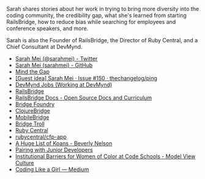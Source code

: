 Sarah shares stories about her work in trying to bring more diversity into the coding community, the credibility gap, what she's learned from starting RailsBridge, how to reduce bias while searching for employees and conference speakers, and more.

Sarah is also the Founder of RailsBridge, the Director of Ruby Central, and a Chief Consultant at DevMynd.

* [Sarah Mei (@sarahmei) - Twitter](https://twitter.com/sarahmei)
* [Sarah Mei (sarahmei) - GitHub](https://github.com/sarahmei)
* [Mind the Gap](https://devmynd.com/blog/2015-2-mind-the-gap)
* [[Guest idea] Sarah Mei · Issue #150 · thechangelog/ping](https://github.com/thechangelog/ping/issues/150)
* [DevMynd Jobs (Working at DevMynd)](https://www.devmynd.com/jobs)
* [RailsBridge](http://railsbridge.org/)
* [RailsBridge Docs - Open Source Docs and Curriculum](http://docs.railsbridge.org/docs/)
* [Bridge Foundry](http://bridgefoundry.org/)
* [ClojureBridge](http://www.clojurebridge.org/)
* [MobileBridge](https://github.com/mobilebridge)
* [Bridge Troll](https://www.bridgetroll.org/)
* [Ruby Central](http://rubycentral.org/)
* [rubycentral/cfp-app](https://github.com/rubycentral/cfp-app)
* [A Huge List of Koans - Beverly Nelson](https://changelog.com/posts/a-huge-list-of-koans)
* [Pairing with Junior Developers](https://www.devmynd.com/blog/2015-1-pairing-with-junior-developers)
* [Institutional Barriers for Women of Color at Code Schools - Model View Culture](https://modelviewculture.com/pieces/institutional-barriers-for-women-of-color-at-code-schools)
* [Coding Like a Girl — Medium](https://medium.com/@sailorhg/coding-like-a-girl-595b90791cce)